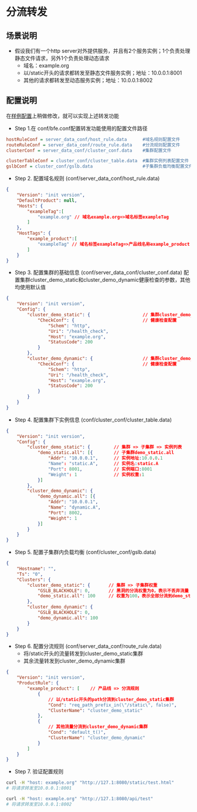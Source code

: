 # 分流转发

## 场景说明

* 假设我们有一个http server对外提供服务，并且有2个服务实例；1个负责处理静态文件请求，另外1个负责处理动态请求
  * 域名：example.org
  * 以/static开头的请求都转发至静态文件服务实例；地址：10.0.0.1:8001
  * 其他的请求都转发至动态服务实例；地址：10.0.0.1:8002

## 配置说明

在[样例配置](../../../conf/)上稍做修改，就可以实现上述转发功能

* Step 1.在 conf/bfe.conf配置转发功能使用的配置文件路径

```ini
hostRuleConf = server_data_conf/host_rule.data      #域名规则配置文件
routeRuleConf = server_data_conf/route_rule.data    #分流规则配置文件
clusterConf = server_data_conf/cluster_conf.data    #集群配置文件

clusterTableConf = cluster_conf/cluster_table.data  #集群实例列表配置文件
gslbConf = cluster_conf/gslb.data                   #子集群负载均衡配置文件
```

* Step 2. 配置域名规则 (conf/server_data_conf/host_rule.data)

```json
{
    "Version": "init version",
    "DefaultProduct": null,
    "Hosts": {
        "exampleTag":[
            "example.org" // 域名example.org=>域名标签exampleTag
        ]
    },
    "HostTags": {
        "example_product":[
            "exampleTag" // 域名标签exampleTag=>产品线名称example_product
        ]
    }
}
```

* Step 3. 配置集群的基础信息 (conf/server_data_conf/cluster_conf.data)
配置集群cluster_demo_static和cluster_demo_dynamic健康检查的参数，其他均使用默认值

```json
{
    "Version": "init version",
    "Config": {
        "cluster_demo_static": {                    // 集群cluster_demo_static的配置
            "CheckConf": {                          // 健康检查配置
                "Schem": "http",
                "Uri": "/health_check",
                "Host": "example.org",
                "StatusCode": 200
            }
        },
        "cluster_demo_dynamic": {                   // 集群cluster_demo_dynamic的配置
            "CheckConf": {                          // 健康检查配置
                "Schem": "http",
                "Uri": "/health_check",
                "Host": "example.org",
                "StatusCode": 200
            }
        }
    }
}
```

* Step 4. 配置集群下实例信息 (conf/cluster_conf/cluster_table.data)

```json
{
    "Version": "init version",
    "Config": {
        "cluster_demo_static": {         // 集群 => 子集群 => 实例列表
            "demo_static.all": [{        // 子集群demo_static.all
                "Addr": "10.0.0.1",      // 实例地址:10.0.0.1
                "Name": "static.A",      // 实例名:static.A
                "Port": 8001,            // 实例端口:8001
                "Weight": 1              // 实例权重:1
            }]
        },
        "cluster_demo_dynamic": {
            "demo_dynamic.all": [{
                "Addr": "10.0.0.1",
                "Name": "dynamic.A",
                "Port": 8002,
                "Weight": 1
            }]
        }
    }
}
```

* Step 5. 配置子集群内负载均衡 (conf/cluster_conf/gslb.data)

```json
{
    "Hostname": "",
    "Ts": "0",
    "Clusters": {
        "cluster_demo_static": {       // 集群 => 子集群权重
            "GSLB_BLACKHOLE": 0,       // 黑洞的分流权重为0，表示不丢弃流量
            "demo_static.all": 100     // 权重为100，表示全部分流到demo_static.all
        },
        "cluster_demo_dynamic": {
            "GSLB_BLACKHOLE": 0,
            "demo_dynamic.all": 100
        }
    }
}
```

* Step 6. 配置分流规则 (conf/server_data_conf/route_rule.data)
  * 将/static开头的流量转发到cluster_demo_static集群
  * 其余流量转发到cluster_demo_dynamic集群

```json
{
    "Version": "init version",
    "ProductRule": {
        "example_product": [    // 产品线 => 分流规则
            {
                // 以/static开头的path分流到cluster_demo_static集群
                "Cond": "req_path_prefix_in(\"/static\", false)",  
                "ClusterName": "cluster_demo_static"
            },
            {
                // 其他流量分流到cluster_demo_dynamic集群
                "Cond": "default_t()",
                "ClusterName": "cluster_demo_dynamic"
            }
        ]
    }
}
```

* Step 7. 验证配置规则

```bash
curl -H "host: example.org" "http://127.1:8080/static/test.html"  
# 将请求转发至10.0.0.1:8001

curl -H "host: example.org" "http://127.1:8080/api/test" 
# 将请求转发至10.0.0.1:8002
```
